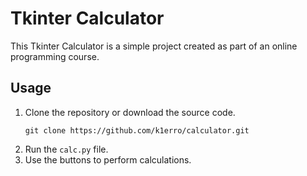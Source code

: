# Tkinter Calculator

This Tkinter Calculator is a simple project created as part of an online programming course.


## Usage

1. Clone the repository or download the source code.
   ```
   git clone https://github.com/k1erro/calculator.git
   ```
2. Run the `calc.py` file.
3. Use the buttons to perform calculations.
